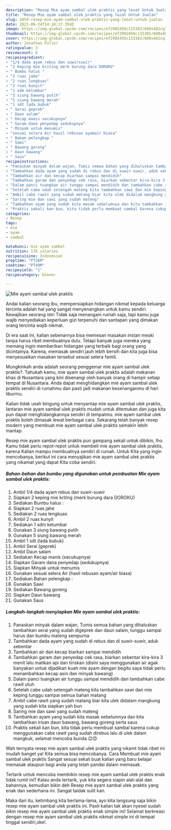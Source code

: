 ```yaml
---
description: "Resep Mie ayam sambal ulek praktis yang lezat Untuk Jualan"
title: "Resep Mie ayam sambal ulek praktis yang lezat Untuk Jualan"
slug: 1059-resep-mie-ayam-sambal-ulek-praktis-yang-lezat-untuk-jualan
date: 2021-06-24T14:10:17.359Z
image: https://img-global.cpcdn.com/recipes/ef2902456c115302/680x482cq70/mie-ayam-sambal-ulek-praktis-foto-resep-utama.jpg
thumbnail: https://img-global.cpcdn.com/recipes/ef2902456c115302/680x482cq70/mie-ayam-sambal-ulek-praktis-foto-resep-utama.jpg
cover: https://img-global.cpcdn.com/recipes/ef2902456c115302/680x482cq70/mie-ayam-sambal-ulek-praktis-foto-resep-utama.jpg
author: Jonathan Fuller
ratingvalue: 3
reviewcount: 8
recipeingredient:
- "1/4 dada ayam rebus dan suwirsuwir"
- "2 keping mie kriting merk burung dara DOROKU"
- " Bumbu halus "
- "2 ruas jahe"
- "2 ruas lengkuas"
- "2 ruas kunyit"
- "1 sdm ketumbar"
- "3 siung bawang putih"
- "5 siung bawang merah"
- "1 sdt lada bubuk"
- " Serai geprek"
- " Daun salam"
- " Kecap manis secukupnya"
- " Garam dana penyedap sedukupnya"
- " Minyak untuk menumis"
- "sesuai selera Air hasil rebusan ayamair biasa"
- " Bahan pelengkap "
- " Sawi"
- " Bawang goreng"
- " Daun bawang"
- " Saus"
recipeinstructions:
- "Panaskan minyak dalam wajan, Tumis semua bahan yang dihaluskan tambahkan serai yang sudah digeprek dan daun salam, tunggu sampai harus dan bumbu mateng sempurna"
- "Tambahkan dada ayam yang sudah di rebus dan di suwir-suwir, aduk sebentar"
- "Tambahkan air dan kecap biarkan sampai mendidih"
- "Tambahkan garam dan penyedap cek rasa, biarkan sebentar kira-kira 3 menit lalu matikan api dan tiriskan (disini saya menggunakan air agak banyakan untuk dijadikan kuah mie ayam dengan begitu saya tidak perlu menambahkan kecap asin dan minyak bawang)"
- "Dalam panci tuangkan air tunggu sampai mendidih dan tambahkan cabe rawit utuh"
- "Setelah cabe udah setengah mateng kita tambahkan sawi dan mie keping tunggu sampai semua bahan matang"
- "Ambil cabe rawit yang sudah matang biar kita ulek didalam mangkung yang sudah kita siapkan yah bun"
- "Saring mie dan sawi yang sudah mateng"
- "Tambahkan ayam yang sudah kita masak sebelumnya dan kita tambahkan irisan daun bawang, bawang goreng serta saus"
- "Praktis sekali kan bun, kita tidak perlu membuat sambal karena cukup menggunakan cabe rawit yang sudah direbus lalu di ulek dalam mangkuk, selamat mencoba bunda 😉😊"
categories:
- Resep
tags:
- mie
- ayam
- sambal

katakunci: mie ayam sambal 
nutrition: 176 calories
recipecuisine: Indonesian
preptime: "PT26M"
cooktime: "PT49M"
recipeyield: "1"
recipecategory: Dinner

---
```



![Mie ayam sambal ulek praktis](https://img-global.cpcdn.com/recipes/ef2902456c115302/680x482cq70/mie-ayam-sambal-ulek-praktis-foto-resep-utama.jpg)

Andai kalian seorang ibu, mempersiapkan hidangan nikmat kepada keluarga tercinta adalah hal yang sangat menyenangkan untuk kamu sendiri. Kewajiban seorang istri Tidak saja menangani rumah saja, tapi kamu juga wajib menyediakan keperluan gizi terpenuhi dan santapan yang dimakan orang tercinta wajib nikmat.

Di era  saat ini, kalian sebenarnya bisa memesan masakan instan meski tanpa harus ribet membuatnya dulu. Tetapi banyak juga mereka yang memang ingin memberikan hidangan yang terbaik bagi orang yang dicintainya. Karena, memasak sendiri jauh lebih bersih dan kita juga bisa menyesuaikan masakan tersebut sesuai selera famili. 



Mungkinkah anda adalah seorang penggemar mie ayam sambal ulek praktis?. Tahukah kamu, mie ayam sambal ulek praktis adalah makanan khas di Nusantara yang kini disenangi oleh banyak orang di hampir setiap tempat di Nusantara. Anda dapat menghidangkan mie ayam sambal ulek praktis sendiri di rumahmu dan pasti jadi makanan kesenanganmu di hari liburmu.

Kalian tidak usah bingung untuk menyantap mie ayam sambal ulek praktis, lantaran mie ayam sambal ulek praktis mudah untuk ditemukan dan juga kita pun dapat menghidangkannya sendiri di tempatmu. mie ayam sambal ulek praktis boleh dimasak lewat berbagai cara. Sekarang telah banyak resep modern yang membuat mie ayam sambal ulek praktis semakin lebih mantap.

Resep mie ayam sambal ulek praktis pun gampang sekali untuk dibikin, lho. Kamu tidak perlu repot-repot untuk membeli mie ayam sambal ulek praktis, karena Kalian mampu membuatnya sendiri di rumah. Untuk Kita yang ingin mencobanya, berikut ini cara menyajikan mie ayam sambal ulek praktis yang nikamat yang dapat Kita coba sendiri.

<!--inarticleads1-->

##### Bahan-bahan dan bumbu yang digunakan untuk pembuatan Mie ayam sambal ulek praktis:

1. Ambil 1/4 dada ayam rebus dan suwir-suwir
1. Siapkan 2 keping mie kriting (merk burung dara DOROKU)
1. Sediakan  Bumbu halus :
1. Siapkan 2 ruas jahe
1. Sediakan 2 ruas lengkuas
1. Ambil 2 ruas kunyit
1. Sediakan 1 sdm ketumbar
1. Gunakan 3 siung bawang putih
1. Gunakan 5 siung bawang merah
1. Ambil 1 sdt (lada bubuk)
1. Ambil  Serai (geprek)
1. Ambil  Daun salam
1. Sediakan  Kecap manis (secukupnya)
1. Siapkan  Garam dana penyedap (sedukupnya)
1. Siapkan  Minyak untuk menumis
1. Gunakan sesuai selera Air (hasil rebusan ayam/air biasa)
1. Sediakan  Bahan pelengkap :
1. Gunakan  Sawi
1. Sediakan  Bawang goreng
1. Siapkan  Daun bawang
1. Gunakan  Saus




<!--inarticleads2-->

##### Langkah-langkah menyiapkan Mie ayam sambal ulek praktis:

1. Panaskan minyak dalam wajan, Tumis semua bahan yang dihaluskan tambahkan serai yang sudah digeprek dan daun salam, tunggu sampai harus dan bumbu mateng sempurna
1. Tambahkan dada ayam yang sudah di rebus dan di suwir-suwir, aduk sebentar
1. Tambahkan air dan kecap biarkan sampai mendidih
1. Tambahkan garam dan penyedap cek rasa, biarkan sebentar kira-kira 3 menit lalu matikan api dan tiriskan (disini saya menggunakan air agak banyakan untuk dijadikan kuah mie ayam dengan begitu saya tidak perlu menambahkan kecap asin dan minyak bawang)
1. Dalam panci tuangkan air tunggu sampai mendidih dan tambahkan cabe rawit utuh
1. Setelah cabe udah setengah mateng kita tambahkan sawi dan mie keping tunggu sampai semua bahan matang
1. Ambil cabe rawit yang sudah matang biar kita ulek didalam mangkung yang sudah kita siapkan yah bun
1. Saring mie dan sawi yang sudah mateng
1. Tambahkan ayam yang sudah kita masak sebelumnya dan kita tambahkan irisan daun bawang, bawang goreng serta saus
1. Praktis sekali kan bun, kita tidak perlu membuat sambal karena cukup menggunakan cabe rawit yang sudah direbus lalu di ulek dalam mangkuk, selamat mencoba bunda 😉😊




Wah ternyata resep mie ayam sambal ulek praktis yang nikamt tidak ribet ini mudah banget ya! Kita semua bisa mencobanya. Cara Membuat mie ayam sambal ulek praktis Sangat sesuai sekali buat kalian yang baru belajar memasak ataupun bagi anda yang telah pandai dalam memasak.

Tertarik untuk mencoba membikin resep mie ayam sambal ulek praktis enak tidak rumit ini? Kalau anda tertarik, yuk kita segera siapin alat-alat dan bahannya, kemudian bikin deh Resep mie ayam sambal ulek praktis yang enak dan sederhana ini. Sangat taidak sulit kan. 

Maka dari itu, ketimbang kita berlama-lama, ayo kita langsung saja bikin resep mie ayam sambal ulek praktis ini. Pasti kalian tak akan nyesel sudah bikin resep mie ayam sambal ulek praktis enak simple ini! Selamat berkreasi dengan resep mie ayam sambal ulek praktis nikmat simple ini di tempat tinggal sendiri,oke!.


